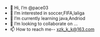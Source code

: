 - 👋 Hi, I’m @pace03
- 👀 I’m interested in soccer,FIFA,laliga
- 🌱 I’m currently learning java,Andriod
- 💞️ I’m looking to collaborate on ...
- 📫 How to reach me-- xzk_k_k@163.com

<!---
pace03/pace03 is a ✨ special ✨ repository because its `README.md` (this file) appears on your GitHub profile.
You can click the Preview link to take a look at your changes.
--->
